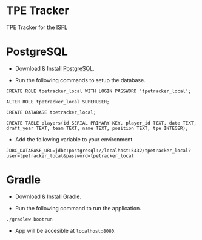# TPE Tracker

TPE Tracker for the [ISFL](http://forums.sim-football.com)


# PostgreSQL

- Download & Install [PostgreSQL](https://www.postgresql.org/).

- Run the following commands to setup the database.

```CREATE ROLE tpetracker_local WITH LOGIN PASSWORD 'tpetracker_local';```

```ALTER ROLE tpetracker_local SUPERUSER;```

```CREATE DATABASE tpetracker_local;```

```CREATE TABLE players(id SERIAL PRIMARY KEY, player_id TEXT, date TEXT, draft_year TEXT, team TEXT, name TEXT, position TEXT, tpe INTEGER);```

- Add the following variable to your environment.

```JDBC_DATABASE_URL=jdbc:postgresql://localhost:5432/tpetracker_local?user=tpetracker_local&password=tpetracker_local```


# Gradle

- Download & Install [Gradle](https://gradle.org/).

- Run the following command to run the application.

```./gradlew bootrun```

- App will be accesible at ```localhost:8080```.
